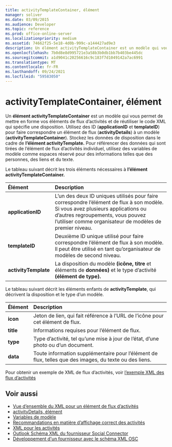 ```yaml
---
title: activityTemplateContainer, élément
manager: soliver
ms.date: 03/09/2015
ms.audience: Developer
ms.topic: reference
ms.prod: office-online-server
ms.localizationpriority: medium
ms.assetid: 74662f25-5e18-4d0b-999c-a144427ad9e3
description: Un élément activityTemplateContainer est un modèle qui vous permet de mettre en forme vos éléments de flux d’activités et de réutiliser le code XML qui spécifie une disposition.
ms.openlocfilehash: 7b0d8e8d995721e3a58b3b0db1bb7b403be445dc
ms.sourcegitcommit: a1d9041c20256616c9c183f7d1049142a7ac6991
ms.translationtype: MT
ms.contentlocale: fr-FR
ms.lasthandoff: 09/24/2021
ms.locfileid: "59583050"
---
```

# <a name="activitytemplatecontainer-element"></a>activityTemplateContainer, élément

Un **élément activityTemplateContainer** est un modèle qui vous permet de mettre en forme vos éléments de flux d’activités et de réutiliser le code XML qui spécifie une disposition. Utilisez des ID (**applicationID** et **templateID**) pour faire correspondre un élément de flux (**activityDetails**) à un modèle (**activityTemplateContainer**). Stockez les données de disposition dans le cadre de **l’élément activityTemplate.** Pour référencer des données qui sont tirées de l’élément de flux d’activités individuel, utilisez des variables de modèle comme espaces réservé pour des informations telles que des personnes, des liens et du texte. 
  
Le tableau suivant décrit les trois éléments nécessaires à **l’élément activityTemplateContainer.** 
  
|**Élément**|**Description**|
|:-----|:-----|
|**applicationID** <br/> |L’un des deux ID uniques utilisés pour faire correspondre l’élément de flux à son modèle. Si vous avez plusieurs applications ou d’autres regroupements, vous pouvez l’utiliser comme organisateur de modèles de premier niveau.  <br/> |
|**templateID** <br/> |Deuxième ID unique utilisé pour faire correspondre l’élément de flux à son modèle. Il peut être utilisé en tant qu’organisateur de modèles de second niveau.  <br/> |
|**activityTemplate** <br/> |La disposition du modèle **(icône,** **titre** et éléments de **données)** et le type d’activité **(élément de type).**  <br/> |
   
Le tableau suivant décrit les éléments enfants de **activityTemplate**, qui décrivent la disposition et le type d’un modèle.
  
|**Élément**|**Description**|
|:-----|:-----|
|**icon** <br/> |Jeton de lien, qui fait référence à l’URL de l’icône pour cet élément de flux.  <br/> |
|**title** <br/> |Informations requises pour l’élément de flux.  <br/> |
|**type** <br/> |Type d’activité, tel qu’une mise à jour de l’état, d’une photo ou d’un document.  <br/> |
|**data** <br/> |Toute information supplémentaire pour l’élément de flux, telles que des images, du texte ou des liens.  <br/> |
   
Pour obtenir un exemple de XML de flux d’activités, voir [l’exemple XML des flux d’activités](activity-feed-xml-example.md)
  
## <a name="see-also"></a>Voir aussi

- [Vue d’ensemble du XML pour un élément de flux d’activités](overview-of-xml-for-an-activity-feed-item.md)  
- [activityDetails, élément](activitydetails-element.md)  
- [Variables de modèle](template-variables.md)  
- [Recommandations en matière d’affichage correct des activités](guidelines-for-properly-displaying-activities.md)  
- [XML pour les activités](xml-for-activities.md)  
- [Outlook Schéma XML du fournisseur Social Connector](outlook-social-connector-provider-xml-schema.md)
- [Développement d'un fournisseur avec le schéma XML OSC](developing-a-provider-with-the-osc-xml-schema.md)

